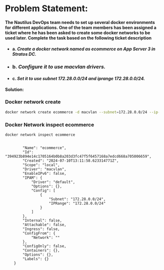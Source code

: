 # **Problem Statement:**

#### The Nautilus DevOps team needs to set up several docker environments for different applications. One of the team members has been assigned a ticket where he has been asked to create some docker networks to be used later. Complete the task based on the following ticket description

- #### a. *Create a docker network named as ecommerce on App Server 3 in Stratos DC.*

- ### b. *Configure it to use macvlan drivers.*

- #### c. *Set it to use subnet 172.28.0.0/24 and iprange 172.28.0.0/24.*

**Solution:**

### Docker network create

```bash
docker network create ecommerce -d macvlan --subnet=172.28.0.0/24 --ip-range=172.28.0.0/24
```

### Docker Network inspect ecommerce

```bash
docker network inspect ecommerce
```

```

        "Name": "ecommerce",
        "Id": "394923b894e14c1705164b0b8a203d3fc47f5f6457168a7edcd668a705006659",
        "Created": "2024-07-10T13:11:58.623314771Z",
        "Scope": "local",
        "Driver": "macvlan",
        "EnableIPv6": false,
        "IPAM": {
            "Driver": "default",
            "Options": {},
            "Config": [
                {
                    "Subnet": "172.28.0.0/24",
                    "IPRange": "172.28.0.0/24"
                }
            ]
        },
        "Internal": false,
        "Attachable": false,
        "Ingress": false,
        "ConfigFrom": {
            "Network": ""
        },
        "ConfigOnly": false,
        "Containers": {},
        "Options": {},
        "Labels": {}
    }
```
